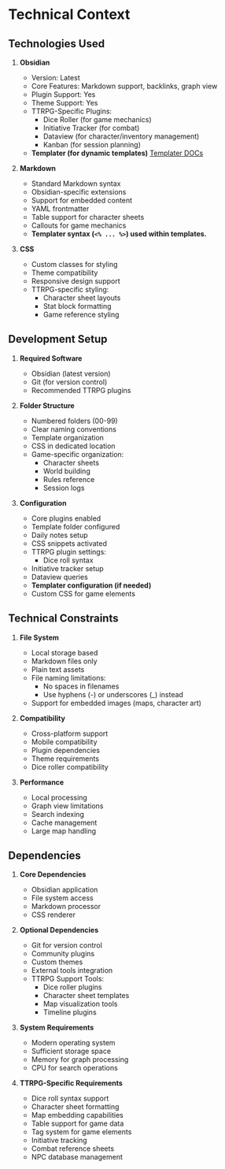 # Technical Context

## Technologies Used
1. **Obsidian**
   - Version: Latest
   - Core Features: Markdown support, backlinks, graph view
   - Plugin Support: Yes
   - Theme Support: Yes
   - TTRPG-Specific Plugins:
     - Dice Roller (for game mechanics)
     - Initiative Tracker (for combat)
     - Dataview (for character/inventory management)
     - Kanban (for session planning)
   - **Templater (for dynamic templates)** [Templater DOCs](https://silentvoid13.github.io/Templater/introduction.html)

2. **Markdown**
   - Standard Markdown syntax
   - Obsidian-specific extensions
   - Support for embedded content
   - YAML frontmatter
   - Table support for character sheets
   - Callouts for game mechanics
   - **Templater syntax (`<% ... %>`) used within templates.**

3. **CSS**
   - Custom classes for styling
   - Theme compatibility
   - Responsive design support
   - TTRPG-specific styling:
     - Character sheet layouts
     - Stat block formatting
     - Game reference styling

## Development Setup
1. **Required Software**
   - Obsidian (latest version)
   - Git (for version control)
   - Recommended TTRPG plugins

2. **Folder Structure**
   - Numbered folders (00-99)
   - Clear naming conventions
   - Template organization
   - CSS in dedicated location
   - Game-specific organization:
     - Character sheets
     - World building
     - Rules reference
     - Session logs

3. **Configuration**
   - Core plugins enabled
   - Template folder configured
   - Daily notes setup
   - CSS snippets activated
   - TTRPG plugin settings:
     - Dice roll syntax
   - Initiative tracker setup
   - Dataview queries
   - **Templater configuration (if needed)**
   - Custom CSS for game elements

## Technical Constraints
1. **File System**
   - Local storage based
   - Markdown files only
   - Plain text assets
   - File naming limitations:
     - No spaces in filenames
     - Use hyphens (-) or underscores (_) instead
   - Support for embedded images (maps, character art)

2. **Compatibility**
   - Cross-platform support
   - Mobile compatibility
   - Plugin dependencies
   - Theme requirements
   - Dice roller compatibility

3. **Performance**
   - Local processing
   - Graph view limitations
   - Search indexing
   - Cache management
   - Large map handling

## Dependencies
1. **Core Dependencies**
   - Obsidian application
   - File system access
   - Markdown processor
   - CSS renderer

2. **Optional Dependencies**
   - Git for version control
   - Community plugins
   - Custom themes
   - External tools integration
   - TTRPG Support Tools:
     - Dice roller plugins
     - Character sheet templates
     - Map visualization tools
     - Timeline plugins

3. **System Requirements**
   - Modern operating system
   - Sufficient storage space
   - Memory for graph processing
   - CPU for search operations

4. **TTRPG-Specific Requirements**
   - Dice roll syntax support
   - Character sheet formatting
   - Map embedding capabilities
   - Table support for game data
   - Tag system for game elements
   - Initiative tracking
   - Combat reference sheets
   - NPC database management
